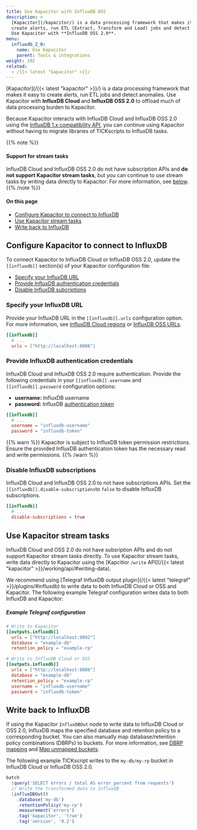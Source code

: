 ```yaml
---
title: Use Kapacitor with InfluxDB OSS
description: >
  [Kapacitor](/kapacitor/) is a data processing framework that makes it easy to
  create alerts, run ETL (Extract, Transform and Load) jobs and detect anomalies.
  Use Kapacitor with **InfluxDB OSS 2.0**.
menu:
  influxdb_2_0:
    name: Use Kapacitor
    parent: Tools & integrations
weight: 102
related:
  - /{{< latest "kapacitor" >}}/
---
```


[Kapacitor](/{{< latest "kapacitor" >}}/) is a data processing framework that makes
it easy to create alerts, run ETL jobs and detect anomalies.
Use Kapacitor with **InfluxDB Cloud** and **InfluxDB OSS 2.0** to offload much of
data processing burden to Kapacitor.

Because Kapacitor interacts with InfluxDB Cloud and InfluxDB OSS 2.0 using the
[InfluxDB 1.x compatibility API](/influxdb/v2.0/reference/api/influxdb-1x/),
you can continue using Kapacitor without having to migrate libraries of
TICKscripts to InfluxDB tasks.

{{% note %}}
#### Support for stream tasks
InfluxDB Cloud and InfluxDB OSS 2.0 do not have subscription APIs and
**do not support Kapacitor stream tasks**, but you can continue to use stream
tasks by writing data directly to Kapacitor.
For more information, see [below](#use-kapacitor-stream-tasks).
{{% /note %}}

#### On this page
- [Configure Kapacitor to connect to InfluxDB](#configure-kapacitor-to-connect-to-influxdb)
- [Use Kapacitor stream tasks](#use-kapacitor-stream-tasks)
- [Write back to InfluxDB](#write-back-to-influxdb)

## Configure Kapacitor to connect to InfluxDB
To connect Kapacitor to InfluxDB Cloud or InfluxDB OSS 2.0, update the `[[influxdb]]`
section(s) of your Kapacitor configuration file:

- [Specify your InfluxDB URL](#specify-your-influxdb-url)
- [Provide InfluxDB authentication credentials](#provide-influxdb-authentication-credentials)
- [Disable InfluxDB subcriptions](#disable-influxdb-subscriptions)

### Specify your InfluxDB URL
Provide your InfluxDB URL in the `[[influxdb]].urls` configuration option.
For more information, see [InfluxDB Cloud regions](/influxdb/cloud/reference/regions/)
or [InfluxDB OSS URLs](/influxdb/v2.0/reference/urls/).

```toml
[[influxdb]]
  # ...
  urls = ["http://localhost:8086"]
```

### Provide InfluxDB authentication credentials
InfluxDB Cloud and InfluxDB OSS 2.0 require authentication.
Provide the following credentials in your `[[influxdb]].username` and `[[influxdb]].password`
configuration options:

- **username:** InfluxDB username
- **password:** InfluxDB [authentication token](/influxdb/v2.0/security/tokens/)

```toml
[[influxdb]]
  # ...
  username = "influxdb-username"
  password = "influxdb-token"
```

{{% warn %}}
Kapacitor is subject to InfluxDB token permission restrictions.
Ensure the provided InfluxDB authentication token has the necessary read and write permissions.
{{% /warn %}}

### Disable InfluxDB subscriptions
InfluxDB Cloud and InfluxDB OSS 2.0 to not have subscriptions APIs.
Set the `[[influxdb]].disable-subscriptions`to `false` to disable InfluxDB subscriptions.

```toml
[[influxdb]]
  # ...
  disable-subscriptions = true
```

## Use Kapacitor stream tasks
InfluxDB Cloud and OSS 2.0 do not have subsription APIs and do not support Kapacitor stream tasks directly.
To use Kapacitor stream tasks, write data directly to Kapacitor using the [Kapcitior `/write` API](/{{< latest "kapacitor" >}}/working/api/#writing-data).

We recommend using [Telegraf InfluxDB output plugin](/{{< latest "telegraf" >}}/plugins/#influxdb)
to write data to both InfluxDB Cloud or OSS and Kapacitor.
The following example Telegraf configuration writes data to both InfluxDB and Kapacitor:

##### Example Telegraf configuration
```toml
# Write to Kapacitor
[[outputs.influxdb]]
  urls = ["http://localhost:9092"]
  database = "example-db"
  retention_policy = "example-rp"

# Write to InfluxDB Cloud or OSS
[[outputs.influxdb]]
  urls = ["http://localhost:8086"]
  database = "example-db"
  retention_policy = "example-rp"
  username = "influxdb-username"
  password = "influxdb-token"
```

## Write back to InfluxDB
If using the Kapacitor `InfluxDBOut` node to write data to InfluxDB Cloud or OSS 2.0,
InfluxDB maps the specified database and retention policy to a corresponding bucket.
You can also manually map database/retention policy combinations (DBRPs) to buckets.
For more information, see [DBRP mapping](/influxdb/v2.0/reference/api/influxdb-1x/dbrp/)
and [Map unmapped buckets](/influxdb/v2.0/query-data/influxql/#map-unmapped-buckets).

The following example TICKscript writes to the `my-db/my-rp` bucket in
InfluxDB Cloud or InfluxDB OSS 2.0.

```js
batch
  |query('SELECT errors / total AS error_percent from requests')
  // Write the transformed data to InfluxDB
  |influxDBOut()
    .database('my-db')
    .retentionPolicy('my-rp')
    .measurement('errors')
    .tag('kapacitor', 'true')
    .tag('version', '0.2')
```
